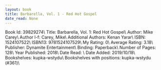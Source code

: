 ```yaml
---
layout: book
title: Barbarella, Vol. 1 - Red Hot Gospel
date_read: None
---
```


Book Id: 39829274\ 
Title: Barbarella, Vol. 1: Red Hot Gospel\ 
Author: Mike Carey\ 
Author l-f: Carey, Mike\ 
Additional Authors: Kenan Yarar\ 
ISBN: 1524107522\ 
ISBN13: 9781524107529\ 
My Rating: 0\ 
Average Rating: 3.18\ 
Publisher: Dynamite Entertainment\ 
Binding: Paperback\ 
Number of Pages: 128\ 
Year Published: 2018\ 
Date Read: \ 
Date Added: 2019/10/18\ 
Bookshelves: kupka-wstydu\ 
Bookshelves with positions: kupka-wstydu (#361)\ 

